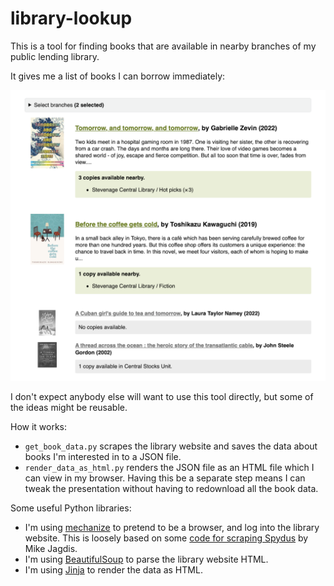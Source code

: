 # library-lookup

This is a tool for finding books that are available in nearby branches of my public lending library.

It gives me a list of books I can borrow immediately:

![A list of books. The first two books have large titles, a summary, and a list of branches where copies are available for immediate borrowing. There are two more books which are shown in smaller text and with greyed-out covers -- these aren't available nearby.](screenshot.png)

I don't expect anybody else will want to use this tool directly, but some of the ideas might be reusable.

How it works:

*   `get_book_data.py` scrapes the library website and saves the data about books I'm interested in to a JSON file.
*   `render_data_as_html.py` renders the JSON file as an HTML file which I can view in my browser. Having this be a separate step means I can tweak the presentation without having to redownload all the book data.

Some useful Python libraries:

*   I'm using [mechanize] to pretend to be a browser, and log into the library website.
    This is loosely based on some [code for scraping Spydus][spydus] by Mike Jagdis.
*   I'm using [BeautifulSoup] to parse the library website HTML.
*   I'm using [Jinja] to render the data as HTML.

[mechanize]: https://github.com/python-mechanize/mechanize
[spydus]: https://github.com/mjagdis/spydus
[BeautifulSoup]: https://www.crummy.com/software/BeautifulSoup/
[Jinja]: https://jinja.palletsprojects.com/en/3.1.x/
